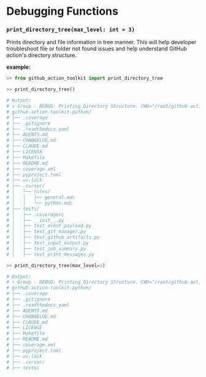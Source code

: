 Debugging Functions
================

### **`print_directory_tree(max_level: int = 3)`**

Prints directory and file information in tree manner. This will help developer troubleshoot file or folder not found issues and help understand GitHub action's directory structure.

**example:**

```python
>> from github_action_toolkit import print_directory_tree

>> print_directory_tree()

# Output:
# > Group - DEBUG: Printing Directory Structure. CWD="/root/github-action-toolkit-python"
# github-action-toolkit-python/
# ├── .coverage
# ├── .gitignore
# ├── .readthedocs.yaml
# ├── AGENTS.md
# ├── CHANGELOG.md
# ├── CLAUDE.md
# ├── LICENSE
# ├── Makefile
# ├── README.md
# ├── coverage.xml
# ├── pyproject.toml
# ├── uv.lock
# ├── .cursor/
# │   └── rules/
# │   │   ├── general.mdc
# │   │   └── python.mdc
# ├── tests/
# │   ├── .coveragerc
# │   ├── __init__.py
# │   ├── test_event_payload.py
# │   ├── test_git_manager.py
# │   ├── test_github_artifacts.py
# │   ├── test_input_output.py
# │   ├── test_job_summary.py
# │   ├── test_print_messages.py

>> print_directory_tree(max_level=1)

# Output:
# > Group - DEBUG: Printing Directory Structure. CWD="/root/github-action-toolkit-python"
# github-action-toolkit-python/
# ├── .coverage
# ├── .gitignore
# ├── .readthedocs.yaml
# ├── AGENTS.md
# ├── CHANGELOG.md
# ├── CLAUDE.md
# ├── LICENSE
# ├── Makefile
# ├── README.md
# ├── coverage.xml
# ├── pyproject.toml
# ├── uv.lock
# ├── .cursor/
# ├── tests/
```
